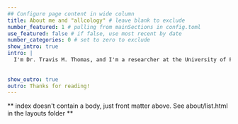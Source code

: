 ```yaml
---
## Configure page content in wide column
title: About me and "allcology" # leave blank to exclude
number_featured: 1 # pulling from mainSections in config.toml
use_featured: false # if false, use most recent by date
number_categories: 0 # set to zero to exclude
show_intro: true
intro: |
  I'm Dr. Travis M. Thomas, and I'm a researcher at the University of Florida's Nature Coast Biological Station. I'm interested in all-things-ecology & technology. I use a multidisciplinary approach along with modern technology to answer a variety of ecological questions. I can typically be found at the intersection of modern solutions and age old problems.   
  
 
show_outro: true
outro: Thanks for reading!
---
```


** index doesn't contain a body, just front matter above.
See about/list.html in the layouts folder **
